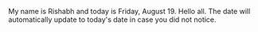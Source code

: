 My name is Rishabh and today is Friday, August 19. Hello all. The date will automatically update to today's date in case you did not notice.
